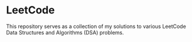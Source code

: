 # LeetCode
This repository serves as a collection of my solutions to various LeetCode Data Structures and Algorithms (DSA) problems. 
